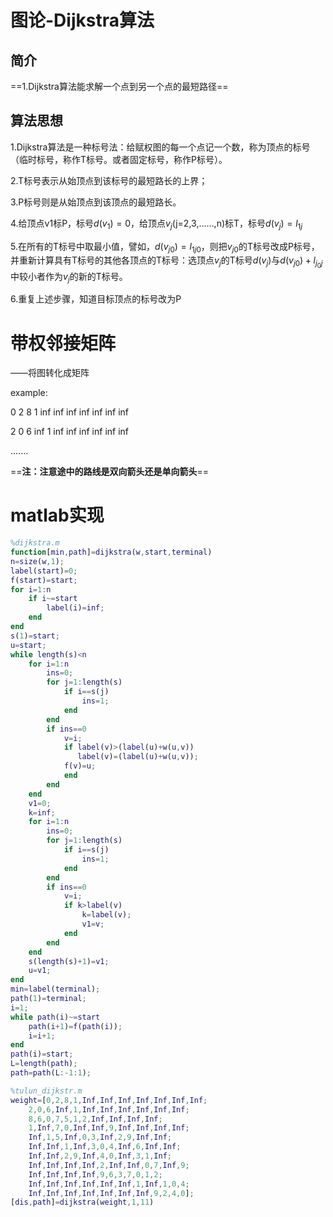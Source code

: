 # 图论-Dijkstra算法

## 简介

==1.Dijkstra算法能求解一个点到另一个点的最短路径==

## 算法思想

1.Dijkstra算法是一种标号法：给赋权图的每一个点记一个数，称为顶点的标号（临时标号，称作T标号。或者固定标号，称作P标号）。

2.T标号表示从始顶点到该标号的最短路长的上界；

3.P标号则是从始顶点到该顶点的最短路长。

4.给顶点v1标P，标号$d(v_1)=0$，给顶点$v_j$(j=2,3,......,n)标T，标号$d(v_{j})=l_{1j}$

5.在所有的T标号中取最小值，譬如，$d(v_{j0})=l_{1j0}$，则把$v_{j0}$的T标号改成P标号，并重新计算具有T标号的其他各顶点的T标号：选顶点$v_j$的T标号$d(v_j)$与$d(v_{j0})+l_{j_0j}$中较小者作为$v_j$的新的T标号。

6.重复上述步骤，知道目标顶点的标号改为P

# 带权邻接矩阵

——将图转化成矩阵

example:

0  2  8  1  inf  inf  inf  inf  inf  inf  inf

2  0  6  inf  1  inf  inf  inf  inf  inf  inf

.......

==**注：注意途中的路线是双向箭头还是单向箭头**==

# matlab实现

```matlab
%dijkstra.m
function[min,path]=dijkstra(w,start,terminal)
n=size(w,1);
label(start)=0;
f(start)=start;
for i=1:n
    if i~=start
        label(i)=inf;
    end
end
s(1)=start;
u=start;
while length(s)<n
    for i=1:n
        ins=0;
        for j=1:length(s)
            if i==s(j)
                ins=1;
            end
        end
        if ins==0
            v=i;
            if label(v)>(label(u)+w(u,v))
               label(v)=(label(u)+w(u,v));
            f(v)=u;
            end
        end
    end
    v1=0;
    k=inf;
    for i=1:n
        ins=0;
        for j=1:length(s)
            if i==s(j)
                ins=1;
            end
        end
        if ins==0
            v=i;
            if k>label(v)
                k=label(v);
                v1=v;
            end
        end
    end
    s(length(s)+1)=v1;
    u=v1;
end
min=label(terminal);
path(1)=terminal;
i=1;
while path(i)~=start
    path(i+1)=f(path(i));
    i=i+1;
end
path(i)=start;
L=length(path);
path=path(L:-1:1);
```

```matlab
%tulun_dijkstr.m
weight=[0,2,8,1,Inf,Inf,Inf,Inf,Inf,Inf,Inf;
    2,0,6,Inf,1,Inf,Inf,Inf,Inf,Inf,Inf;
    8,6,0,7,5,1,2,Inf,Inf,Inf,Inf;
    1,Inf,7,0,Inf,Inf,9,Inf,Inf,Inf,Inf;
    Inf,1,5,Inf,0,3,Inf,2,9,Inf,Inf;
    Inf,Inf,1,Inf,3,0,4,Inf,6,Inf,Inf;
    Inf,Inf,2,9,Inf,4,0,Inf,3,1,Inf;
    Inf,Inf,Inf,Inf,2,Inf,Inf,0,7,Inf,9;
    Inf,Inf,Inf,Inf,9,6,3,7,0,1,2;
    Inf,Inf,Inf,Inf,Inf,Inf,1,Inf,1,0,4;
    Inf,Inf,Inf,Inf,Inf,Inf,Inf,9,2,4,0];
[dis,path]=dijkstra(weight,1,11)
```





























